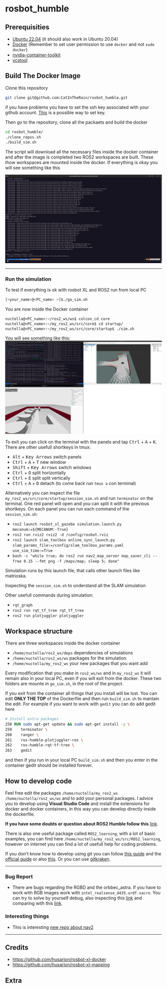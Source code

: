 # rosbot_humble

## Prerequisities
- [Ubuntu 22.04](https://linuxways.net/ubuntu/dual-boot-ubuntu-22-04-alongside-windows-11/) (it should also work in Ubuntu 20.04)
- [Docker](https://www.digitalocean.com/community/tutorials/how-to-install-and-use-docker-on-ubuntu-22-04) (Remember to set user permission to use `docker` and not `sudo docker`)
- [nvidia-container-toolkit](https://docs.nvidia.com/datacenter/cloud-native/container-toolkit/install-guide.html#setting-up-nvidia-container-toolkit)
- [vcstool](http://wiki.ros.org/vcstool)

## Build The Docker Image

Clone this repository

```bash
git clone git@github.com:CatInTheRain/rosbot_humble.git
```

if you have problems you have to set the ssh key associated with your github account. [This](https://docs.github.com/en/authentication/connecting-to-github-with-ssh/generating-a-new-ssh-key-and-adding-it-to-the-ssh-agent) is a possible way to set key.

Then go to the repository, clone all the packaets and build the docker
```bash
cd rosbot_humble/
./clone_repos.sh
./build_sim.sh
```
The script will download all the necessary files inside the docker container and after the image is completed two ROS2 workspaces are built. These thow workspaces are mounted inside the docker.
If everything is okay you will see something like this

![docker build finished](doc/../docs/img/built_finished.png "docker build finished")

---

### Run the simulation
To test if everything is ok with rosbot XL and ROS2 run from local PC

```bash
[<your_name>@<PC_name> ~]$./go_sim.sh
```

You are now inside the Docker container

```
nuctella@<PC_name>:~/ros2_ws/ws$ colcon_cd core
nuctella@<PC_name>:~/my_ros2_ws/src/core$ cd startup/
nuctella@<PC_name>:~/my_ros2_ws/src/core/startup$ ./sim.sh
```

You will see something like this:
![docker build finished](doc/../docs/img/go_sim.png "docker build finished")

To exit you can click on the terminal with the panels and tap <kbd>Ctrl</kbd> + <kbd>A</kbd> + <kbd>K</kbd>.
There are other usefull shortkeys in tmux:
- <kbd>Alt</kbd> + <kbd>Key Arrows</kbd> switch panels
- <kbd>Ctrl</kbd> + <kbd>A</kbd> + <kbd>T</kbd> new window
- <kbd>Shift</kbd> + <kbd>Key Arrows</kbd> switch windows
- <kbd>Ctrl</kbd> + <kbd>O</kbd> split horizontally
- <kbd>Ctrl</kbd> + <kbd>E</kbd> split split vertically
- <kbd>Ctrl</kbd> + <kbd>A</kbd> + <kbd>D</kbd> detach (to come back run `tmux a` con terminal)

Alternatively you can inspect the file `my_ros2_ws/src/core/startup/session_sim.sh` and run `terminator` on the terminal. One red panel will open and you can split it with the previous shortkeys. On each panel you can run each command of the `session_sim.sh`:
- `ros2 launch rosbot_xl_gazebo simulation.launch.py mecanum:=${MECANUM:-True}`
- `ros2 run rviz2 rviz2 -d /config/rosbot.rviz`
- `ros2 launch slam_toolbox online_sync_launch.py slam_params_file:=/config/slam_toolbox_params.yaml use_sim_time:=True`
- `bash -c "while true; do ros2 run nav2_map_server map_saver_cli --free 0.15 --fmt png -f /maps/map; sleep 5; done"`

Simulation runs by this launch file, that calls other launch files like matrioska.

Inspecting the `session_sim.sh` to understand all the SLAM simulation

Other usefull commands during simulation:
- `rqt_graph`
- `ros2 run rqt_tf_tree rqt_tf_tree`
- `ros2 run plotjuggler plotjuggler`

## Workspace structure

There are three workspaces inside the docker container

- `/home/nuctella/ros2_ws/deps` dependencies of simulations
- `/home/nuctella/ros2_ws/ws` packages for the simulation 
- `/home/nuctella/my_ros2_ws` your new packages that you want add

Every modification that you make in `ros2_ws/ws` and in `my_ros2_ws` it will remain also in your local PC, even if you will exit from the docker. These two folders are mounte in `go_sim.sh`, in the root of the project.

If you exit from the container all things that you install will be lost. You can edit **ONLY THE TOP** of the Dockerfile and then run `build_sim.sh` to mantain the edit. 
For example if you want to work with `gedit` you can do add gedit here

```dockerfile class:"lineNo"
# Install extra packages
258 RUN sudo apt-get update && sudo apt-get install -y \
259    terminator \
260    ranger \
261    ros-humble-plotjuggler-ros \
262    ros-humble-rqt-tf-tree \
263    gedit
```
 and then if you run in your local PC `build_sim.sh` and then you enter in the container gedit should be installed forever.

## How to develop code

Feel free edit the packages `/home/nuctella/my_ros2_ws` `/home/nuctella/ros2_ws/ws` and to add your personal packages. I advice you to develop using **Visual Studio Code** and install the extensions for docker and docker containers, in this way you can develop directly inside the dockerfile.

**If you have some doubts or question about ROS2 Humble follow this** [link](https://letmegooglethat.com/?q=ros2+humble+documentation).

There is also one useful package called `ROS2_learning`, with a lot of basic examples, you can find here `/home/nuctella/my_ros2_ws/src/ROS2_learning`, however on internet you can find a lot of usefull help for coding problems.



If you don't know how to develop using git you can follow [this guide](https://learngitbranching.js.org/) and the [official guide](https://git-scm.com/docs/git-commit) or also [this](https://www.atlassian.com/git/tutorials/saving-changes/git-commit). Or you can use [gitkraken](https://www.gitkraken.com/).

---

### Bug Report
- There are bugs regarding the RGBD and the orbbec_astra. If you have to work with RGB images work with `intel_realsense_d435.urdf.xacro`. You can try to solve by yourself debug, also inspecting this [link](https://github.com/gazebosim/docs/blob/master/citadel/sensors.md) and comparing with this [link](https://github.com/gazebosim/ros_gz/tree/ros2/ros_gz_sim_demos).

### Interesting things

- This is interesting [new repo about nav2](https://github.com/husarion/navigation2-docker)

---

## Credits
- https://github.com/husarion/rosbot-xl-docker
- https://github.com/husarion/rosbot-xl-mapping

## Extra
<!-- ### You can try to recover the dockerfile from the docker image

[Reference Link](https://github.com/husarion/rosbot-xl-docker/blob/main/Dockerfile.simulation)

To inspect the image:

```bash
docker run --rm \
    -v /var/run/docker.sock:/var/run/docker.sock \
    alpine/dfimage husarion/rosbot-xl-gazebo:humble-0.3.0-20230204 -->
```
